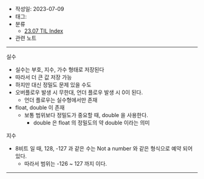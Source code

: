 - 작성일: 2023-07-09
- 태그: 
- 분류
    - [23.07 TIL Index](23.07%20TIL%20Index.md)
- 관련 노트

---

실수

- 실수는 부호, 지수, 가수 형태로 저장된다
- 따라서 더 큰 값 저장 가능
- 하지만 대신 정밀도 문제 있을 수도
- 오버플로우 발생 시 무한대, 언더 플로우 발생 시 0이 된다.
    - 언더 플로우는 실수형에서만 존재
- float, double 이 존재
    - 보통 범위보다 정밀도가 중요할 때, double 을 사용한다.
        - double 은 float 의 정밀도의 약 double 이라는 의미

지수

- 8비트 일 때, 128, -127 과 같은 수는 Not a number 와 같은 형식으로 예약 되어 있다.
    - 따라서 범위는 -126 ~ 127 까지 이다.

---